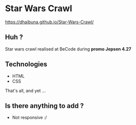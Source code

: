 # Star Wars Crawl 

https://dhaibuna.github.io/Star-Wars-Crawl/

## Huh ? 

Star wars crawl realised at BeCode during **promo Jepsen 4.27** 

## Technologies 

- HTML 
- CSS 

That's all, and yet ... 

## Is there anything to add ? 

- Not responsive :/ 
